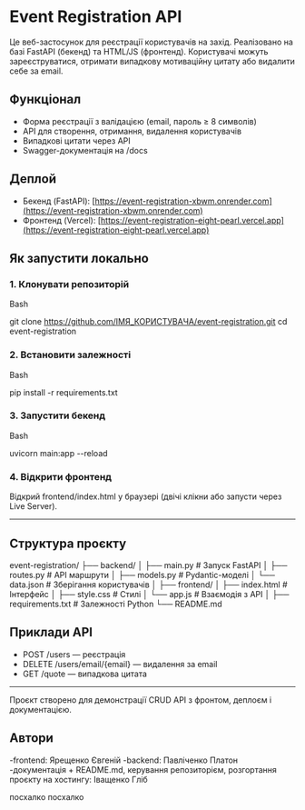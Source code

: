 # Event Registration API

Це веб-застосунок для реєстрації користувачів на захід. Реалізовано на базі FastAPI (бекенд) та HTML/JS (фронтенд). Користувачі можуть зареєструватися, отримати випадкову мотиваційну цитату або видалити себе за email.

## Функціонал

* Форма реєстрації з валідацією (email, пароль ≥ 8 символів)
* API для створення, отримання, видалення користувачів
* Випадкові цитати через API
* Swagger-документація на /docs

## Деплой

* Бекенд (FastAPI): [https://event-registration-xbwm.onrender.com](https://event-registration-xbwm.onrender.com)
* Фронтенд (Vercel): [https://event-registration-eight-pearl.vercel.app](https://event-registration-eight-pearl.vercel.app)

## Як запустити локально

### 1. Клонувати репозиторій

Bash

git clone https://github.com/ІМЯ_КОРИСТУВАЧА/event-registration.git
cd event-registration

### 2. Встановити залежності

Bash

pip install -r requirements.txt

### 3. Запустити бекенд

Bash

uvicorn main:app --reload

### 4. Відкрити фронтенд

Відкрий frontend/index.html у браузері (двічі клікни або запусти через Live Server).

---

## Структура проєкту

event-registration/
├── backend/
│   ├── main.py          # Запуск FastAPI
│   ├── routes.py        # API маршрути
│   ├── models.py        # Pydantic-моделі
│   └── data.json        # Зберігання користувачів
│
├── frontend/
│   ├── index.html       # Інтерфейс
│   ├── style.css        # Стилі
│   └── app.js           # Взаємодія з API
│
├── requirements.txt     # Залежності Python
└── README.md

## Приклади API

* POST /users — реєстрація
* DELETE /users/email/{email} — видалення за email
* GET /quote — випадкова цитата

---

Проєкт створено для демонстрації CRUD API з фронтом, деплоєм і документацією.

## Автори
-frontend: Ярещенко Євгеній
-backend: Павліченко Платон
-документація + README.md, керування репозиторієм, розгортання проєкту на хостингу: Іващенко Гліб



посхалко
посхалко
